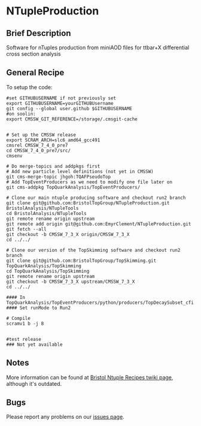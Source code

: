 NTupleProduction
================

## Brief Description
Software for nTuples production from miniAOD files for ttbar+X differential cross section analysis

## General Recipe

To setup the code:

```
#set GITHUBUSERNAME if not previously set
export GITHUBUSERNAME=yourGITHUBUsername
git config --global user.github $GITHUBUSERNAME
#on soolin:
export CMSSW_GIT_REFERENCE=/storage/.cmsgit-cache


# Set up the CMSSW release
export SCRAM_ARCH=slc6_amd64_gcc491
cmsrel CMSSW_7_4_0_pre7
cd CMSSW_7_4_0_pre7/src/
cmsenv

# Do merge-topics and addpkgs first
# Add new particle level definitions (not yet in CMSSW)
git cms-merge-topic jhgoh:TQAFPseudoTop
# Add TopEventProducers as we need to modify one file later on 
git cms-addpkg TopQuarkAnalysis/TopEventProducers/

# Clone our main ntuple producing software and checkout run2 branch
git clone git@github.com:BristolTopGroup/NTupleProduction.git BristolAnalysis/NTupleTools
cd BristolAnalysis/NTupleTools
git remote rename origin upstream
git remote add origin git@github.com:EmyrClement/NTupleProduction.git
git fetch --all
git checkout -b CMSSW_7_3_X origin/CMSSW_7_3_X
cd ../../

# Clone our version of the TopSkimming software and checkout run2 branch
git clone git@github.com:BristolTopGroup/TopSkimming.git TopQuarkAnalysis/TopSkimming
cd TopQuarkAnalysis/TopSkimming
git remote rename origin upstream
git checkout -b CMSSW_7_3_X upstream/CMSSW_7_3_X
cd ../../

#### In TopQuarkAnalysis/TopEventProducers/python/producers/TopDecaySubset_cfi.py
#### Set runMode to Run2

# Compile
scramv1 b -j 8


#test release
### Not yet available
```


## Notes
More information can be found at [Bristol Ntuple Recipes twiki page](https://twiki.cern.ch/twiki/bin/view/CMS/BristolNTuplerRecipes), although it's outdated.

## Bugs
Please report any problems on our [issues page](https://github.com/BristolTopGroup/NTupleProduction/issues).